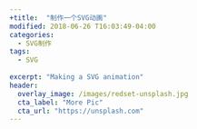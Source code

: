 ```yaml
---
+title:  "制作一个SVG动画"
modified: 2018-06-26 T16:03:49-04:00
categories: 
  - SVG制作
tags:
  - SVG
  
excerpt: "Making a SVG animation"
header:
  overlay_image: /images/redset-unsplash.jpg
  cta_label: "More Pic"
  cta_url: "https://unsplash.com"
---
```

